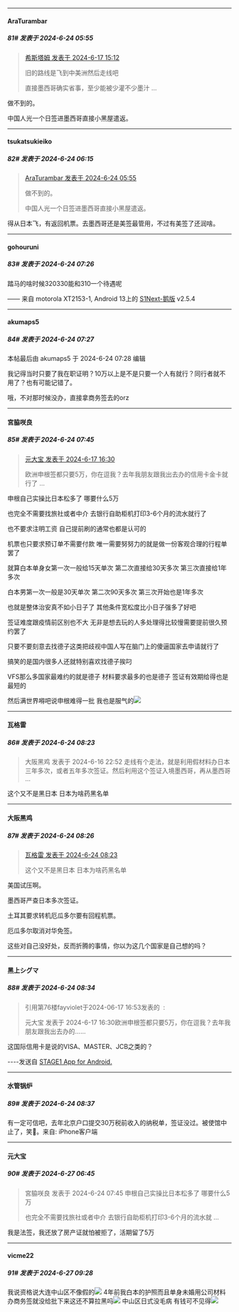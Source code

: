 ﻿
*****

####  AraTurambar  
##### 81#       发表于 2024-6-24 05:55

<blockquote><a href="httphttps://bbs.saraba1st.com/2b/forum.php?mod=redirect&amp;goto=findpost&amp;pid=65270691&amp;ptid=2187815" target="_blank">希斯塔姆 发表于 2024-6-17 15:12</a>

旧的路线是飞到中美洲然后走线吧

直接墨西哥确实省事，至少能被少灌不少墨汁 ...</blockquote>
做不到的。

中国人光一个日签进墨西哥直接小黑屋遣返。


*****

####  tsukatsukieiko  
##### 82#       发表于 2024-6-24 06:15

<blockquote><a href="httphttps://bbs.saraba1st.com/2b/forum.php?mod=redirect&amp;goto=findpost&amp;pid=65354268&amp;ptid=2187815" target="_blank">AraTurambar 发表于 2024-6-24 05:55</a>

做不到的。

中国人光一个日签进墨西哥直接小黑屋遣返。</blockquote>
得从日本飞，有返回机票。去墨西哥还是美签最管用，不过有美签了还润啥。


*****

####  gohouruni  
##### 83#       发表于 2024-6-24 07:26

踏马的啥时候320330能和310一个待遇呢

—— 来自 motorola XT2153-1, Android 13上的 [S1Next-鹅版](https://github.com/ykrank/S1-Next/releases) v2.5.4

*****

####  akumaps5  
##### 84#       发表于 2024-6-24 07:27

 本帖最后由 akumaps5 于 2024-6-24 07:28 编辑 

我记得当时只要了我在职证明？10万以上是不是只要一个人有就行？同行者就不用了？也有可能记错了。

哦，不对那时候没办，直接拿商务签去的orz


*****

####  宮脇咲良  
##### 85#       发表于 2024-6-24 07:45

<blockquote><a href="httphttps://bbs.saraba1st.com/2b/forum.php?mod=redirect&amp;goto=findpost&amp;pid=65271672&amp;ptid=2187815" target="_blank">元大宝 发表于 2024-6-17 16:30</a>

欧洲申根签都只要5万，你在逗我？去年我朋友跟我出去办的信用卡金卡就行了 ...</blockquote>
申根自己实操比日本松多了 哪要什么5万 

也完全不需要找旅社或者中介 去银行自助柜机打印3-6个月的流水就行了 

也不要求注明工资 自己提前刷的通常也都是认可的

机票也只要求预订单不需要付款 唯一需要努努力的就是做一份客观合理的行程单罢了

就算白本单身女第一次一般给15天单次 第二次直接给30天多次 第三次直接给1年多次

白本男第一次一般是30天单次 第二次90天多次 第三次开始也是1年多次

也就是整体治安真不如小日子了 其他条件宽松度比小日子强多了好吧

签证难度跟疫情前区别也不大 无非是想去玩的人多处理得比较慢需要提前很久预约罢了

只要不要刻意去找德子这类把歧视中国人写在脑门上的傻逼国家去申请就行了 

搞笑的是国内很多人还就特别喜欢找德子挨叼 

VFS那么多国家最难约的就是德子 材料要求最多的也是德子 签证有效期给得也是最短的 

然后满世界嘚吧说申根难得一批 我也是服气的<img src="https://static.saraba1st.com/image/smiley/face2017/268.gif" referrerpolicy="no-referrer">


*****

####  瓦格雷  
##### 86#       发表于 2024-6-24 08:23

<blockquote>大阪黑鸡 发表于 2024-6-16 22:52
走线有个走法，就是利用假材料办日本三年多次，或者五年多次签证。然后利用这个签证入境墨西哥，再从墨西哥 ...</blockquote>
这个又不是黑日本 日本为啥药黑名单


*****

####  大阪黑鸡  
##### 87#       发表于 2024-6-24 08:26

<blockquote><a href="httphttps://bbs.saraba1st.com/2b/forum.php?mod=redirect&amp;goto=findpost&amp;pid=65354650&amp;ptid=2187815" target="_blank">瓦格雷 发表于 2024-6-24 08:23</a>

这个又不是黑日本 日本为啥药黑名单</blockquote>
美国试压啊。

墨西哥严查日本多次签证。

土耳其要求转机厄瓜多尔要有回程机票。

厄瓜多尔取消对华免签。

这些对自己没好处，反而折腾的事情，你以为这几个国家是自己想的吗？


*****

####  黑上シグマ  
##### 88#       发表于 2024-6-24 08:34

<blockquote>引用第76楼fayviolet于2024-06-17 16:53发表的  :

元大宝 发表于 2024-6-17 16:30欧洲申根签都只要5万，你在逗我？去年我朋友跟我出去办的......</blockquote>
这国际信用卡是说的VISA、MASTER、JCB之类的？

----发送自 [STAGE1 App for Android.](http://stage1.5j4m.com/?1.38)

*****

####  水管锅炉  
##### 89#       发表于 2024-6-24 08:37

有一定可信吧，去年北京户口提交30万税前收入的纳税单，签证没过。被使馆中止了，笑🤣。来自: iPhone客户端


*****

####  元大宝  
##### 90#       发表于 2024-6-27 06:45

<blockquote>宮脇咲良 发表于 2024-6-24 07:45
申根自己实操比日本松多了 哪要什么5万 

也完全不需要找旅社或者中介 去银行自助柜机打印3-6个月的流水就 ...</blockquote>
我是法签，我还放了房产证就怕被拒了，活期留了5万


*****

####  vicme22  
##### 91#       发表于 2024-6-27 09:28

我说资格说大连中山区不像假的<img src="https://static.saraba1st.com/image/smiley/face2017/067.png" referrerpolicy="no-referrer">
4年前我白本的护照而且单身未婚用公司材料办商务签就没给批下来这还不算拉黑吗<img src="https://static.saraba1st.com/image/smiley/face2017/020.png" referrerpolicy="no-referrer">
中山区日式没毛病 有钱可不见得<img src="https://static.saraba1st.com/image/smiley/face2017/047.png" referrerpolicy="no-referrer">

